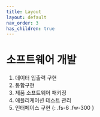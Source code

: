 ```yaml
---
title: Layout
layout: default
nav_order: 3
has_children: true
---
```


# 소프트웨어 개발

1. 데이터 입출력 구현
2. 통합구현
3. 제품 소프트웨어 패키징
4. 애플리케이션 테스트 관리
5. 인터페이스 구현
{: .fs-6 .fw-300 }